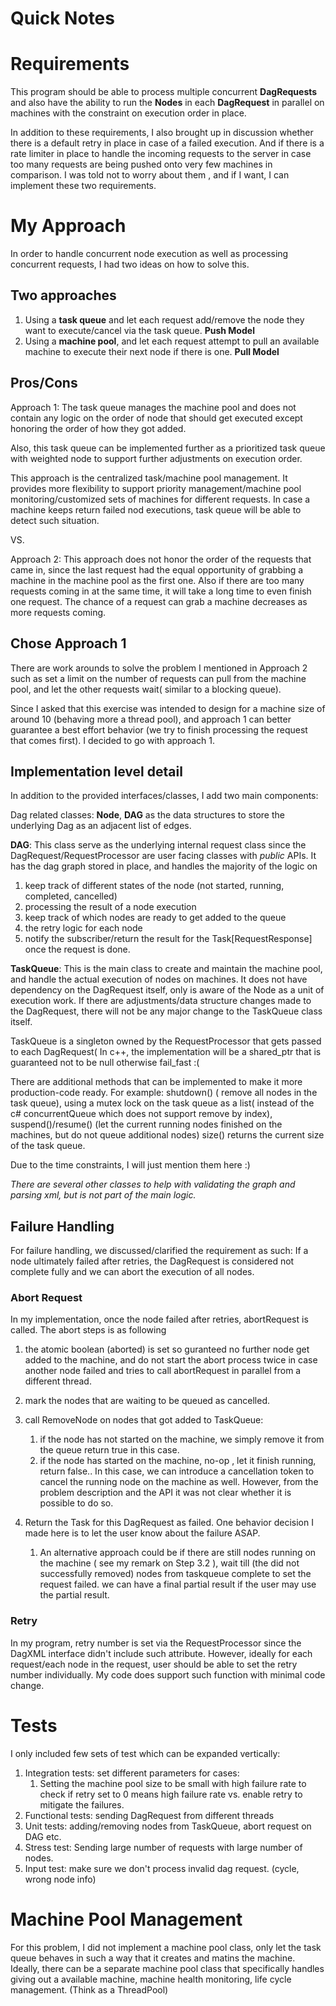 # Quick Notes

# Requirements
This program should be able to process multiple concurrent **DagRequests** and also have the ability to run the **Nodes** in each **DagRequest** in parallel on machines with the constraint on execution order in place.

In addition to these requirements, I also brought up in discussion whether there is a default retry in place in case of a failed execution. And if there is a rate limiter in place to handle the incoming requests to the server in case too many requests are being pushed onto very few machines in comparison. I was told not to worry about them , and if I want, I can implement these two requirements.

# My Approach 

In order to handle concurrent node execution as well as processing concurrent requests, I had two ideas on how to solve this. 

## Two approaches 

1. Using a **task queue** and let each request add/remove the node they want to execute/cancel via the task queue.  **Push Model**
2. Using a **machine pool**, and let each request attempt to pull an available machine to execute their next node if there is one.  **Pull Model**

## Pros/Cons
Approach 1:  The task queue manages the machine pool and does not contain any logic on the order of node that should get executed except honoring the order of how they got added. 

Also, this task queue can be implemented further as a prioritized task queue with weighted node to support further adjustments on execution order.

This approach is the centralized task/machine pool management. It provides more flexibility to support priority management/machine pool monitoring/customized sets of machines for different requests. In case a machine keeps return failed nod executions, task queue will be able to detect such situation.  

 VS.
 
Approach 2:  This approach does not honor the order of the requests that came in, since the last request had the equal opportunity of grabbing a machine in the machine pool as the first one. Also if there are too many requests coming in at the same time,  it will take a long time to even finish one request. The chance of a request can grab a machine decreases as more requests coming. 

## Chose Approach 1
There are work arounds to solve the problem I mentioned in Approach 2 such as set a limit on the number of requests can pull from the machine pool, and let the other requests wait( similar to a blocking queue). 

Since I asked that this exercise was intended to design for  a machine size of around 10 (behaving more a thread pool), and approach 1 can better guarantee a best effort behavior (we try to finish processing the request that comes first). I decided to go with approach 1.

## Implementation level detail
In addition to the provided interfaces/classes, I add two main components:

Dag related classes: **Node**, **DAG** as the data structures to store the underlying Dag as an adjacent list of edges.

**DAG**: This class serve as the underlying internal request class since the DagRequest/RequestProcessor are user facing classes with *public* APIs. It has the dag graph stored in place, and handles the majority of the logic on 
1. keep track of different states of the node (not started, running, completed, cancelled) 
2. processing the result of a node execution
3. keep track of which nodes are ready to get added to the queue
4. the retry logic for each node
5. notify the subscriber/return the result for the Task[RequestResponse] once the request is done.

**TaskQueue**: This is the main class to create and maintain the machine pool, and handle the actual execution of nodes on machines. It does not have dependency on the DagRequest itself, only is aware of the Node as a unit of execution work. If there are adjustments/data structure changes made to the DagRequest, there will not be any major change to the TaskQueue class itself.

TaskQueue is a singleton owned by the RequestProcessor that gets passed to each DagRequest( In c++, the implementation will be a shared_ptr that is guaranteed not to be null otherwise fail_fast :(  

There are additional methods that can be implemented to make it more production-code ready. For example: 
shutdown() ( remove all nodes in the task queue), 
using a mutex lock on the task queue as a list( instead of the c# concurrentQueue which does not support remove by index), 
suspend()/resume() (let the current running nodes finished on the machines, but do not queue additional nodes)
size() returns the current size of the task queue. 

Due to the time constraints, I will just mention them here :)

*There are several other classes to help with validating the graph and parsing xml, but is not part of the main logic.*

## Failure Handling
For failure handling, we discussed/clarified the requirement as such:
If a node ultimately failed after retries, the DagRequest is considered not complete fully and we can abort the execution of all nodes.

### Abort Request
In my implementation, once the node failed after retries, abortRequest is called. The abort steps is as following 
1. the atomic boolean (aborted) is set so guranteed no further node get added to the machine,  and do not start the abort process twice in case another node failed and tries to call abortRequest in parallel from a different thread.
2. mark the nodes that are waiting to be queued as cancelled.
3. call RemoveNode on nodes that got added to TaskQueue: 
	1. if the node has not started on the machine, we simply remove it from the queue return true in this case.
	2. if the node has started on the machine, no-op , let it finish running, return false..
	 In this case, we can introduce a cancellation token to cancel the running node on the machine as well. However, from the problem description and the API it was not clear whether it is possible to do so. 

4. Return the Task for this DagRequest as failed.  One behavior decision I made here is to let the user know about the failure ASAP. 
	1. An alternative approach could be if there are still nodes running on the machine ( see my remark on Step 3.2 ), wait till (the did not successfully removed) nodes from taskqueue complete to set the request failed. we can have a final partial result if the user may use the partial result.
	
### Retry
In my program, retry number is set via the RequestProcessor since the DagXML interface didn't include such attribute. However, ideally for each request/each node in the request, user should be able to set the retry number individually.  My code does support such function with minimal code change.

# Tests
I only included few sets of test which can be expanded vertically: 
1. Integration tests: set different parameters for cases:
	1. Setting the machine pool size to be small with high failure rate to check if retry set to 0 means high failure rate vs. enable retry to mitigate the failures.
2. Functional tests:  sending DagRequest from different threads
3. Unit tests: adding/removing nodes from TaskQueue, abort request on DAG etc.
4. Stress test: Sending large number of requests with large number of nodes.
5. Input test: make sure we don't process invalid dag request. (cycle, wrong node info)

# Machine Pool Management
For this problem, I did not implement a machine pool class, only let the task queue behaves in such a way that it creates and matins the machine. Ideally, there can be a separate machine pool class that specifically handles giving out a available machine, machine health monitoring, life cycle management.
(Think as a ThreadPool)
